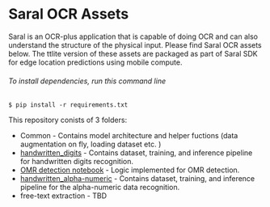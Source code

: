 # Saral OCR Assets

Saral is an OCR-plus application that is capable of doing OCR and can also understand the structure of the physical input. Please find Saral OCR assets below. The ttlite version of these assets are packaged as part of Saral SDK for edge location predictions using mobile compute. 

###### To install dependencies, run this command line
``
$ pip install -r requirements.txt 
``

This repository conists of 3 folders:
- Common - Contains model architecture and helper fuctions (data augmentation on fly, loading dataset etc. )
- [handwritten_digits](https://github.com/Sunbird-Saral/react-native-saral-sdk/tree/enhancement/ml_folder_struct/ml_models/handwritten_digits) - Contains dataset, training, and inference pipeline for handwritten digits recognition.
- [OMR detection notebook](https://github.com/Sunbird-Saral/Project-Saral/blob/v1-develop/models/v1.5/omr_predictions.ipynb) - Logic implemented for OMR detection.
- [handwritten_alpha-numeric](https://github.com/Sunbird-Saral/react-native-saral-sdk/tree/enhancement/ml_folder_struct/ml_models/handwritten_alpha-numeric) - Contains dataset, training, and inference pipeline for the alpha-numeric data recognition.
- free-text extraction - TBD
